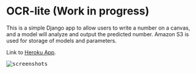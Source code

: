 # OCR-lite (Work in progress)

This is a simple Django app to allow users to write a number on a canvas, and a model will analyze and output the predicted number. Amazon S3 is used for storage of models and parameters.

Link to [Heroku App](http://ocr-lite.herokuapp.com/).

<kbd>![screenshots](https://github.com/wxo15/OCR-lite/website.gif)</kbd>
